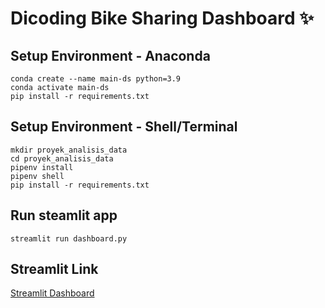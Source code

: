 # Dicoding Bike Sharing Dashboard ✨

## Setup Environment - Anaconda

```
conda create --name main-ds python=3.9
conda activate main-ds
pip install -r requirements.txt
```

## Setup Environment - Shell/Terminal

```
mkdir proyek_analisis_data
cd proyek_analisis_data
pipenv install
pipenv shell
pip install -r requirements.txt
```

## Run steamlit app

```
streamlit run dashboard.py
```

## Streamlit Link

[Streamlit Dashboard](https://bikesharing-dlxnd9sr9oxbdxa5juo24k.streamlit.app/)
